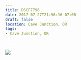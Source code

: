 ```yaml
---
title: DSCF7796
date: 2017-07-27T21:56:16-07:00
draft: false
location: Cave Junction, OR
tags:
- Cave Junction, OR

---
```

![](https://d17enza3bfujl8.cloudfront.net/DSCF7796.jpg)
